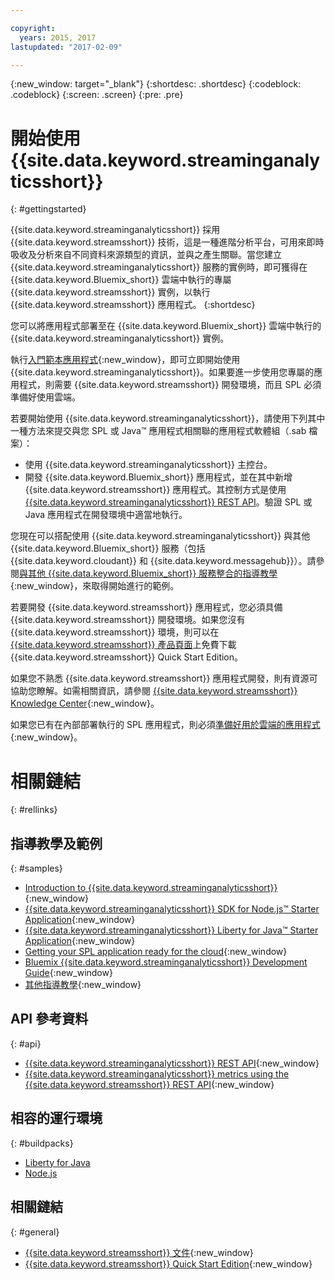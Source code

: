 ```yaml
---

copyright:
  years: 2015, 2017
lastupdated: "2017-02-09"

---
```


<!-- Attribute definitions --> 
{:new_window: target="_blank"}
{:shortdesc: .shortdesc}
{:codeblock: .codeblock}
{:screen: .screen}
{:pre: .pre}


# 開始使用 {{site.data.keyword.streaminganalyticsshort}}
{: #gettingstarted}

{{site.data.keyword.streaminganalyticsshort}} 採用 {{site.data.keyword.streamsshort}} 技術，這是一種進階分析平台，可用來即時吸收及分析來自不同資料來源類型的資訊，並與之產生關聯。當您建立 {{site.data.keyword.streaminganalyticsshort}} 服務的實例時，即可獲得在 {{site.data.keyword.Bluemix_short}} 雲端中執行的專屬 {{site.data.keyword.streamsshort}} 實例，以執行 {{site.data.keyword.streamsshort}} 應用程式。
{:shortdesc}

您可以將應用程式部署至在 {{site.data.keyword.Bluemix_short}} 雲端中執行的 {{site.data.keyword.streaminganalyticsshort}} 實例。

執行[入門範本應用程式](/docs/services/StreamingAnalytics/c_starterapps.html){:new_window}，即可立即開始使用 {{site.data.keyword.streaminganalyticsshort}}。如果要進一步使用您專屬的應用程式，則需要 {{site.data.keyword.streamsshort}} 開發環境，而且 SPL 必須準備好使用雲端。

若要開始使用 {{site.data.keyword.streaminganalyticsshort}}，請使用下列其中一種方法來提交與您 SPL 或 Java™ 應用程式相關聯的應用程式軟體組（.sab 檔案）：
* 使用 {{site.data.keyword.streaminganalyticsshort}} 主控台。
* 開發 {{site.data.keyword.Bluemix_short}} 應用程式，並在其中新增 {{site.data.keyword.streamsshort}} 應用程式。其控制方式是使用 [{{site.data.keyword.streaminganalyticsshort}} REST API](https://console.ng.bluemix.net/apidocs/220)。驗證 SPL 或 Java 應用程式在開發環境中適當地執行。

您現在可以搭配使用 {{site.data.keyword.streaminganalyticsshort}} 與其他 {{site.data.keyword.Bluemix_short}} 服務（包括 {{site.data.keyword.cloudant}} 和 {{site.data.keyword.messagehub}}）。請參閱[與其他 {{site.data.keyword.Bluemix_short}} 服務整合的指導教學](/docs/services/StreamingAnalytics/r_integrating_cloudant_rest.html){:new_window}，來取得開始進行的範例。

若要開發 {{site.data.keyword.streamsshort}} 應用程式，您必須具備 {{site.data.keyword.streamsshort}} 開發環境。如果您沒有 {{site.data.keyword.streamsshort}} 環境，則可以在 [{{site.data.keyword.streamsshort}} 產品頁面](https://www.ibm.com/analytics/us/en/technology/stream-computing/#products)上免費下載 {{site.data.keyword.streamsshort}} Quick Start Edition。

如果您不熟悉 {{site.data.keyword.streamsshort}} 應用程式開發，則有資源可協助您瞭解。如需相關資訊，請參閱 [{{site.data.keyword.streamsshort}} Knowledge Center](https://www.ibm.com/support/knowledgecenter/en/SSCRJU_4.2.0/com.ibm.streams.welcome.doc/doc/kc-homepage.html){:new_window}。

如果您已有在內部部署執行的 SPL 應用程式，則必須[準備好用於雲端的應用程式](https://developer.ibm.com/streamsdev/docs/getting-spl-application-ready-cloud/){:new_window}。

# 相關鏈結
{: #rellinks}

## 指導教學及範例
{: #samples}
* [Introduction to {{site.data.keyword.streaminganalyticsshort}}](https://developer.ibm.com/streamsdev/docs/streaming-analytics-now-available-bluemix){:new_window}
* [{{site.data.keyword.streaminganalyticsshort}} SDK for Node.js™ Starter Application](http://bit.ly/1iR1bzu){:new_window}
* [{{site.data.keyword.streaminganalyticsshort}} Liberty for Java™ Starter Application](https://developer.ibm.com/streamsdev/docs/bluemix-streaming-analytics-starter-application/){:new_window}
* [Getting your SPL application ready for the cloud](https://developer.ibm.com/streamsdev/docs/getting-spl-application-ready-cloud){:new_window}
* [Bluemix {{site.data.keyword.streaminganalyticsshort}} Development Guide](https://developer.ibm.com/streamsdev/docs/bluemix-streaming-analytics-development-guide/){:new_window}
* [其他指導教學](StreamingAnalytics.html#r_integrating_cloudant_rest){:new_window}


## API 參考資料
{: #api}
* [{{site.data.keyword.streaminganalyticsshort}} REST API](https://console.ng.bluemix.net/apidocs/220){:new_window}
* [{{site.data.keyword.streaminganalyticsshort}} metrics using the {{site.data.keyword.streamsshort}} REST API](https://developer.ibm.com/bluemix/2016/07/25/streaming-analytics-metrics-using-rest-api/){:new_window}

## 相容的運行環境
{: #buildpacks}
* [Liberty for Java](/docs/runtimes/liberty/index.html#liberty)
* [Node.js](/docs/runtimes/nodejs/index.html#nodejs)

## 相關鏈結
{: #general}
* [{{site.data.keyword.streamsshort}} 文件](http://www.ibm.com/support/knowledgecenter/SSCRJU_4.2.0/com.ibm.streams.welcome.doc/doc/kc-homepage.html){:new_window}
* [{{site.data.keyword.streamsshort}} Quick Start Edition](http://www.ibm.com/analytics/us/en/technology/stream-computing/){:new_window}
